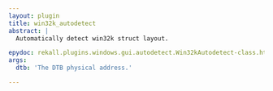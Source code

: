 ```yaml
---
layout: plugin
title: win32k_autodetect
abstract: |
  Automatically detect win32k struct layout.

epydoc: rekall.plugins.windows.gui.autodetect.Win32kAutodetect-class.html
args:
  dtb: 'The DTB physical address.'

---
```


